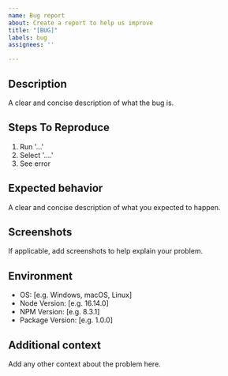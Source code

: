 ```yaml
---
name: Bug report
about: Create a report to help us improve
title: "[BUG]"
labels: bug
assignees: ''

---
```


## Description
A clear and concise description of what the bug is.

## Steps To Reproduce
1. Run '...'
2. Select '....'
3. See error

## Expected behavior
A clear and concise description of what you expected to happen.

## Screenshots
If applicable, add screenshots to help explain your problem.

## Environment
- OS: [e.g. Windows, macOS, Linux]
- Node Version: [e.g. 16.14.0]
- NPM Version: [e.g. 8.3.1]
- Package Version: [e.g. 1.0.0]

## Additional context
Add any other context about the problem here.